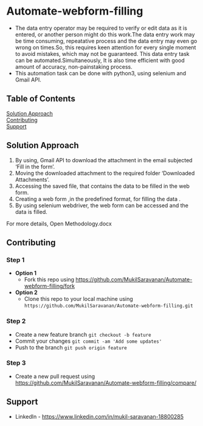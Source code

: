 # Automate-webform-filling

* The data entry operator may be required to verify or edit data as it is entered, or another person might do this work.The data entry work may be time consuming, repeatative process and the data entry may even go wrong on times.So, this requires keen attention for every single moment to avoid mistakes, which  may not be guaranteed.
This data entry task can be automated.Simultaneously, It is also time efficient with good amount of accuracy, non-painstaking process.</br>
* This automation task can be done with python3, using selenium and Gmail API.

## Table of Contents  
[Solution Approach](#solution_approach)<br />
[Contributing](#contributing) <br />
[Support](#support)<br />

## Solution Approach

1.	By using, Gmail API to download the attachment in the email subjected  ‘Fill in the form’.
2.	Moving the downloaded attachment to the required folder  ‘Downloaded Attachments’.
3.	Accessing the saved file, that contains the data to be filled in the web form.
4.	Creating a web form ,in the predefined format, for filling the data .
5.	By using selenium webdriver, the web form can be accessed and the data is filled.

For more details, Open Methodology.docx
<a name="solution_approach"/>

## Contributing
  ### Step 1
  * **Option 1**
    - Fork this repo using https://github.com/MukilSaravanan/Automate-webform-filling/fork
  * **Option 2**
     - Clone this repo to your local machine using `https://github.com/MukilSaravanan/Automate-webform-filling.git`
  ### Step 2
  * Create a new feature branch `git checkout -b feature`
  * Commit your changes `git commit -am 'Add some updates'`
  * Push to the branch `git push origin feature`
  ### Step 3
  - Create a new pull request using https://github.com/MukilSaravanan/Automate-webform-filling/compare/ <a name="contributing"/>
## Support
* LinkedIn - https://www.linkedin.com/in/mukil-saravanan-18800285
